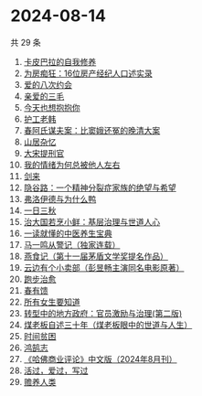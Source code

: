 # 2024-08-14

共 29 条

<!-- BEGIN WEREAD -->
<!-- 最后更新时间 2024-08-14 17:14:31 +0800 -->
1. [卡皮巴拉的自我修养](https://weread.qq.com/web/bookDetail/1ae32440813ab912ag0174db)
1. [为房痴狂：16位房产经纪人口述实录](https://weread.qq.com/web/bookDetail/54732a60813ab912ag018a73)
1. [爱的八次约会](https://weread.qq.com/web/bookDetail/dfc32660720582eadfcb192)
1. [亲爱的三毛](https://weread.qq.com/web/bookDetail/14832ff071551cb01481f7b)
1. [今天也想抱抱你](https://weread.qq.com/web/bookDetail/9bc32b40813ab9132g010e03)
1. [护工老韩](https://weread.qq.com/web/bookDetail/52032630813ab914bg018404)
1. [春阿氏谋夫案：比窦娥还冤的晚清大案](https://weread.qq.com/web/bookDetail/9bd32550813ab9125g0172e5)
1. [山居杂忆](https://weread.qq.com/web/bookDetail/90432270813ab8a7eg018ba7)
1. [大宋提刑官](https://weread.qq.com/web/bookDetail/b4a325e0813ab91a3g0157eb)
1. [我的情绪为何总被他人左右](https://weread.qq.com/web/bookDetail/85e32e605b3df285e3e7b8e)
1. [剑来](https://weread.qq.com/web/bookDetail/8e5326b07153adcf8e53d42)
1. [隐谷路：一个精神分裂症家族的绝望与希望](https://weread.qq.com/web/bookDetail/30932a107277087d30980f9)
1. [弗洛伊德与为什么鸭](https://weread.qq.com/web/bookDetail/c8c32310813ab8250g018eec)
1. [一日三秋](https://weread.qq.com/web/bookDetail/d0632c2072672b91d060472)
1. [治大国若烹小鲜：基层治理与世道人心](https://weread.qq.com/web/bookDetail/57e32aa0813ab75ddg010a4d)
1. [一读就懂的中医养生宝典](https://weread.qq.com/web/bookDetail/00f32900813ab909eg018e04)
1. [马一鸣从警记（独家连载）](https://weread.qq.com/web/bookDetail/1a632c20813ab7cf9g01532f)
1. [燕食记（第十一届茅盾文学奖提名作品）](https://weread.qq.com/web/bookDetail/05f32020813ab9135g0152ff)
1. [云边有个小卖部（彭昱畅主演同名电影原著）](https://weread.qq.com/web/bookDetail/bab32a3071628416babd854)
1. [跑步治愈](https://weread.qq.com/web/bookDetail/a87328f072047500a87ee64)
1. [春有馈](https://weread.qq.com/web/bookDetail/1f732220813ab9154g016d06)
1. [所有女生要知道](https://weread.qq.com/web/bookDetail/36a325d0813ab89dbg0128d1)
1. [转型中的地方政府：官员激励与治理(第二版)](https://weread.qq.com/web/bookDetail/4e732b3071cd7c794e71c25)
1. [煤老板自述三十年（煤老板眼中的世道与人生）](https://weread.qq.com/web/bookDetail/87432450813ab9177g0110f5)
1. [时间贫困](https://weread.qq.com/web/bookDetail/22a327a0813ab86fbg010c7d)
1. [鸿鹄志](https://weread.qq.com/web/bookDetail/99a32a20813ab6868g015237)
1. [《哈佛商业评论》中文版（2024年8月刊）](https://weread.qq.com/web/bookDetail/d5a32120813ab91d4g016c74)
1. [活过，爱过，写过](https://weread.qq.com/web/bookDetail/a0032d50813ab70afg0164f6)
1. [赡养人类](https://weread.qq.com/web/bookDetail/a783203071eb6320a789765)
<!-- END WEREAD -->
